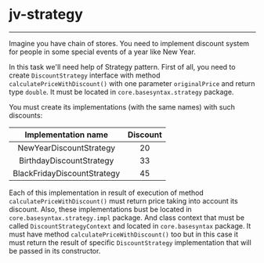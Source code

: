 # jv-strategy

---
Imagine you have сhain of stores. You need to implement discount system for people 
in some special events of a year like New Year.

In this task we'll need help of Strategy pattern.
First of all, you need to create `DiscountStrategy` interface 
with method `calculatePriceWithDiscount()` with one parameter `originalPrice` and 
return type `double`. It must be located in `core.basesyntax.strategy` package.

You must create its implementations (with the same names) with such discounts:

| Implementation name |Discount |
| :---: | :---: |
| NewYearDiscountStrategy| 20 |
| BirthdayDiscountStrategy| 33 |
| BlackFridayDiscountStrategy| 45 |

Each of this implementation in result of execution of method 
`calculatePriceWithDiscount()` must return price taking into account its discount.
Also, these implementations bust be located in `core.basesyntax.strategy.impl` package.
And class context that must be called `DiscountStrategyContext` 
and located in `core.basesyntax` package. It must have 
method `calculatePriceWithDiscount()` too but in this case 
it must return the result of specific `DiscountStrategy` implementation
that will be passed in its constructor.
